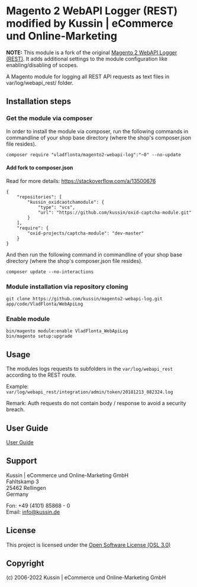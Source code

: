 # Magento 2 WebAPI Logger (REST) modified by Kussin | eCommerce und Online-Marketing

**NOTE:** This module is a fork of the original [Magento 2 WebAPI Logger (REST)](https://github.com/vladflonta/magento2-webapi-log). It adds additional settings to the module configuration like enabling/disabling of scopes.

A Magento module for logging all REST API requests as text files in var/log/webapi_rest/ folder.

## Installation steps

### Get the module via composer

In order to install the module via composer, run the following commands in commandline of your shop base directory 
(where the shop's composer.json file resides).

```
composer require "vladflonta/magento2-webapi-log":"~0" --no-update
```

#### Add fork to composer.json

Read for more details: https://stackoverflow.com/a/13500676

```
{
    "repositories": [
        "kussin_oxidcaotchamodule": {
            "type": "vcs",
            "url": "https://github.com/kussin/oxid-captcha-module.git"
        }
    ],
    "require": {
        "oxid-projects/captcha-module": "dev-master"
    }
}
```

And then run the following command in commandline of your shop base directory (where the shop's composer.json file resides).

```
composer update --no-interactions
```

### Module installation via repository cloning

```
git clone https://github.com/kussin/magento2-webapi-log.git app/code/VladFlonta/WebApiLog
```

### Enable module

```
bin/magento module:enable VladFlonta_WebApiLog
bin/magento setup:upgrade
```

## Usage

The modules logs requests to subfolders in the `var/log/webapi_rest` according to the REST route.

Example: `var/log/webapi_rest/integration/admin/token/20181213_082324.log`

Remark: Auth requests do not contain body / response to avoid a security breach.

## User Guide

[User Guide](USER_GUIDE.md)

## Support

Kussin | eCommerce und Online-Marketing GmbH<br>
Fahltskamp 3<br>
25462 Rellingen<br>
Germany

Fon: +49 (4101) 85868 - 0<br>
Email: info@kussin.de

## License

This project is licensed under the [Open Software License (OSL 3.0)](http://opensource.org/licenses/osl-3.0.php)

## Copyright

(c) 2006-2022 Kussin | eCommerce und Online-Marketing GmbH
